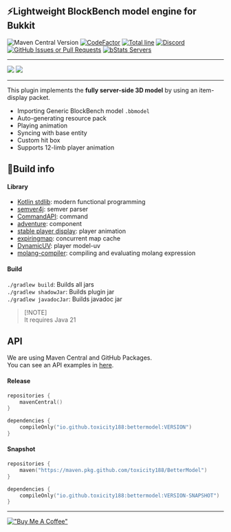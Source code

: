 ## ⚡Lightweight BlockBench model engine for Bukkit
![Maven Central Version](https://img.shields.io/maven-central/v/io.github.toxicity188/bettermodel?style=flat-square&logo=sonatype)
[![CodeFactor](https://www.codefactor.io/repository/github/toxicity188/bettermodel/badge?style=flat-square)](https://www.codefactor.io/repository/github/toxicity188/bettermodel)
[![Total line](https://tokei.rs/b1/github/toxicity188/BetterModel?category=code&style=flat-square)](https://github.com/toxicity188/BetterModel)
[![Discord](https://img.shields.io/badge/Discord-%235865F2.svg?style=flat-square&logo=discord&logoColor=white)](https://discord.com/invite/rePyFESDbk)
[![GitHub Issues or Pull Requests](https://img.shields.io/github/issues/toxicity188/BetterModel?style=flat-square&logo=github)](https://github.com/toxicity188/BetterModel/issues)
[![bStats Servers](https://img.shields.io/bstats/servers/24237?style=flat-square&logo=minecraft&label=bStats&color=0%2C150%2C136%2C0)](https://bstats.org/plugin/bukkit/BetterModel/24237)

* * *
![](https://github.com/user-attachments/assets/5a6c1a8c-6fe2-4a67-a10e-e63e40825d35)
![](https://github.com/user-attachments/assets/ff515577-6a72-48ba-9943-81f00dddb375)
* * *

This plugin implements the **fully server-side 3D model** by using an item-display packet.

- Importing Generic BlockBench model `.bbmodel`
- Auto-generating resource pack
- Playing animation
- Syncing with base entity
- Custom hit box
- Supports 12-limb player animation

## 🔧Build info
#### Library
- [Kotlin stdlib](https://github.com/JetBrains/kotlin): modern functional programming
- [semver4j](https://github.com/vdurmont/semver4j): semver parser
- [CommandAPI](https://github.com/CommandAPI/CommandAPI): command
- [adventure](https://github.com/KyoriPowered/adventure): component
- [stable player display](https://github.com/bradleyq/stable_player_display): player animation
- [expiringmap](https://github.com/jhalterman/expiringmap): concurrent map cache
- [DynamicUV](https://github.com/toxicity188/DynamicUV): player model-uv
- [molang-compiler](https://github.com/Ocelot5836/molang-compiler): compiling and evaluating molang expression

#### Build
`./gradlew build`: Builds all jars  
`./gradlew shadowJar`: Builds plugin jar  
`./gradlew javadocJar`: Builds javadoc jar

> [!NOTE]\
> It requires Java 21

## API
We are using Maven Central and GitHub Packages.  
You can see an API examples in [here](https://github.com/toxicity188/BetterModel/wiki/API-example). 
#### Release
```kotlin
repositories {
    mavenCentral()
}

dependencies {
    compileOnly("io.github.toxicity188:bettermodel:VERSION")
}
```
#### Snapshot
```kotlin
repositories {
    maven("https://maven.pkg.github.com/toxicity188/BetterModel")
}

dependencies {
    compileOnly("io.github.toxicity188:bettermodel:VERSION-SNAPSHOT")
}
```
* * *
[!["Buy Me A Coffee"](https://www.buymeacoffee.com/assets/img/custom_images/orange_img.png)](https://buymeacoffee.com/toxicity188)